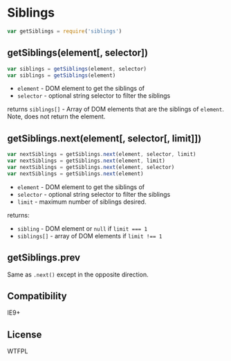 # Siblings

```js
var getSiblings = require('siblings')
```

## getSiblings(element[, selector])

```js
var siblings = getSiblings(element, selector)
var siblings = getSiblings(element)
```

* `element` - DOM element to get the siblings of
* `selector` - optional string selector to filter the siblings

returns `siblings[]` - Array of DOM elements that are the siblings of `element`.
  Note, does not return the element.

## getSiblings.next(element[, selector[, limit]])

```js
var nextSiblings = getSiblings.next(element, selector, limit)
var nextSiblings = getSiblings.next(element, limit)
var nextSiblings = getSiblings.next(element, selector)
var nextSiblings = getSiblings.next(element)
```

* `element` - DOM element to get the siblings of
* `selector` - optional string selector to filter the siblings
* `limit` - maximum number of siblings desired.

returns:

* `sibling` - DOM element or `null` if `limit === 1`
* `siblings[]` - array of DOM elements if `limit !== 1`

## getSiblings.prev

Same as `.next()` except in the opposite direction.

## Compatibility

IE9+

## License

WTFPL